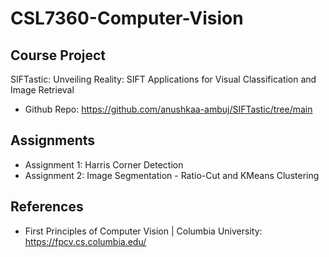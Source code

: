 # CSL7360-Computer-Vision

## Course Project
SIFTastic: Unveiling Reality: SIFT Applications for Visual Classification and Image Retrieval
- Github Repo: https://github.com/anushkaa-ambuj/SIFTastic/tree/main

## Assignments
- Assignment 1: Harris Corner Detection
- Assignment 2: Image Segmentation - Ratio-Cut and KMeans Clustering

## References
- First Principles of Computer Vision | Columbia University: https://fpcv.cs.columbia.edu/
